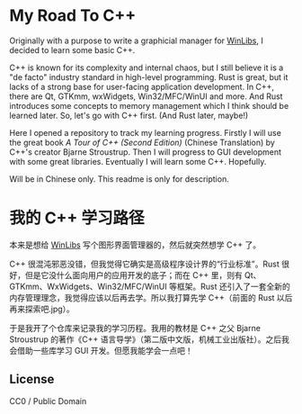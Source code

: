 # My Road To C++

Originally with a purpose to write a graphicial manager for [WinLibs](https://winlibs.com/), I decided to learn some basic C++.

C++ is known for its complexity and internal chaos, but I still believe it is a "de facto" industry standard in high-level programming. Rust is great, but it lacks of a strong base for user-facing application development. In C++, there are Qt, GTKmm, wxWidgets, Win32/MFC/WinUI and more. And Rust introduces some concepts to memory management which I think should be learned later. So, let's go with C++ first. (And Rust later, maybe!)

Here I opened a repository to track my learning progress. Firstly I will use the great book *A Tour of C++ (Second Edition)* (Chinese Translation) by C++'s creator Bjarne Stroustrup. Then I will progress to GUI development with some great libraries. Eventually I will learn some C++. Hopefully.

Will be in Chinese only. This readme is only for description.

# 我的 C++ 学习路径

本来是想给 [WinLibs](https://winlibs.com/) 写个图形界面管理器的，然后就突然想学 C++ 了。

C++ 很混沌邪恶没错，但我觉得它确实是高级程序设计界的“行业标准”。Rust 很好，但是它没什么面向用户的应用开发的底子；而在 C++ 里，则有 Qt、GTKmm、WxWidgets、Win32/MFC/WinUI 等框架。Rust 还引入了一套全新的内存管理理念，我觉得应该以后再去学。所以我打算先学 C++（前面的 Rust 以后再来探索吧.jpg）。

于是我开了个仓库来记录我的学习历程。我用的教材是 C++ 之父 Bjarne Stroustrup 的著作《C++ 语言导学》（第二版中文版，机械工业出版社）。之后我会借助一些库学习 GUI 开发。但愿我能学会一点吧！

## License

CC0 / Public Domain
